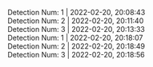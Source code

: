 Detection Num: 1 |  2022-02-20, 20:08:43<br />
Detection Num: 2 |  2022-02-20, 20:11:40<br />Detection Num: 3 |  2022-02-20, 20:13:33<br />Detection Num: 1 |  2022-02-20, 20:18:07<br />Detection Num: 2 |  2022-02-20, 20:18:49<br />Detection Num: 3 |  2022-02-20, 20:18:56<br />